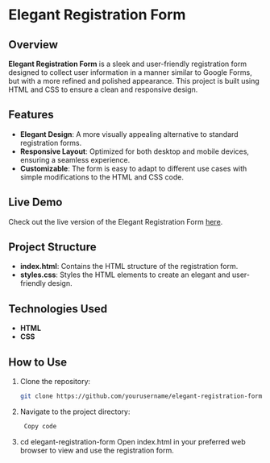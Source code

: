 # Elegant Registration Form

## Overview

**Elegant Registration Form** is a sleek and user-friendly registration form designed to collect user information in a manner similar to Google Forms, but with a more refined and polished appearance. This project is built using HTML and CSS to ensure a clean and responsive design.

## Features

- **Elegant Design**: A more visually appealing alternative to standard registration forms.
- **Responsive Layout**: Optimized for both desktop and mobile devices, ensuring a seamless experience.
- **Customizable**: The form is easy to adapt to different use cases with simple modifications to the HTML and CSS code.

## Live Demo

Check out the live version of the Elegant Registration Form [here](https://inquaid.github.io/Registration-Form.github.io/).

## Project Structure

- **index.html**: Contains the HTML structure of the registration form.
- **styles.css**: Styles the HTML elements to create an elegant and user-friendly design.

## Technologies Used

- **HTML**
- **CSS**

## How to Use

1. Clone the repository:
   ```bash
   git clone https://github.com/yourusername/elegant-registration-form.git
2. Navigate to the project directory:
   ```bash
    Copy code
3. cd elegant-registration-form
    Open index.html in your preferred web browser to view and use the registration form.